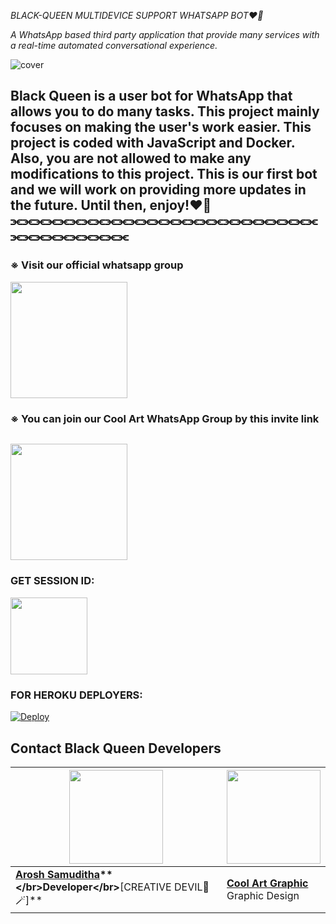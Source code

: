 *_BLACK-QUEEN MULTIDEVICE SUPPORT WHATSAPP BOT❤️‍🔥_*

*A WhatsApp based third party application that provide many services with a real-time automated conversational experience.*

![cover](https://i.ibb.co/vX31j64/BLACK-QUEEN.png)

**Black Queen** is a user bot for WhatsApp that allows you to do many tasks. This project mainly focuses on making the user's work easier. This project is coded with JavaScript and Docker. Also, you are not allowed to make any modifications to this project. This is our first bot and we will work on providing more updates in the future. Until then, enjoy!❤️🎀
⫘⫘⫘⫘⫘⫘⫘⫘⫘⫘⫘⫘⫘⫘⫘⫘⫘⫘⫘⫘⫘⫘⫘⫘⫘⫘⫘⫘⫘⫘⫘⫘⫘⫘⫘⫘
---
### ※ Visit our official whatsapp group
<a href="https://chat.whatsapp.com/IT6mjqGINN6LaLSKnTZd6r"><img src="https://i.ibb.co/f0DNbqs/buttons-BQ.png" width=186.666667 heig=81.5></a>

### ※ You can join our Cool Art WhatsApp Group by this invite link
<a href="https://chat.whatsapp.com/FRsIjml10CWAX7NAPF7xIb"><img src="https://i.ibb.co/VNYM8xz/ca-WP-GROUP.png" width=186.666667 heig=81.5></a>
---
### GET SESSION ID:
<a href="https://blackqueencode-797d0a17d423.herokuapp.com/"><img src="https://i.ibb.co/NWpsw84/Button.png" width=123.3 heig=13.1666667></a>

### FOR HEROKU DEPLOYERS:
[![Deploy](https://www.herokucdn.com/deploy/button.svg)](https://dashboard.heroku.com/new?button-url=https%3A%2F%2Fgithub.com%2Faroshsamuditha%2FBLACK-QUEEN-MD&template=https%3A%2F%2Fgithub.com%2Faroshsamuditha%2FBLACK-QUEEN-MD.git)

## **Contact Black Queen Developers**

| <a href="https://wa.me/94761676948?text=*Hi,+Arosh💜✨*"><img src="https://i.ibb.co/8cRMJrJ/My-github-png.png" width=150 height=150></a> | <a href="https://www.facebook.com/profile.php?id=61550302625124&mibextid=ZbWKwL"><img src="https://i.ibb.co/0h5d6Y3/Whats-App-Image-2024-08-11-at-11-14-41-PM.jpg" width=150 height=150></a> |
|---|---|
| **[Arosh Samuditha](https://wa.me/94761676948?text=*Hi,+Arosh💜✨*)**</br>Developer</br>**[CREATIVE DEVIL💜🪄]** | **[Cool Art Graphic](https://www.facebook.com/profile.php?id=61550302625124&mibextid=ZbWKwL)**</br>Graphic Design ||
